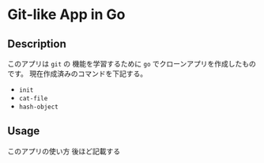 # Git-like App in Go

## Description
このアプリは `git` の 機能を学習するために `go` でクローンアプリを作成したものです。
現在作成済みのコマンドを下記する。
- `init`
- `cat-file`
- `hash-object`

## Usage
このアプリの使い方
後ほど記載する